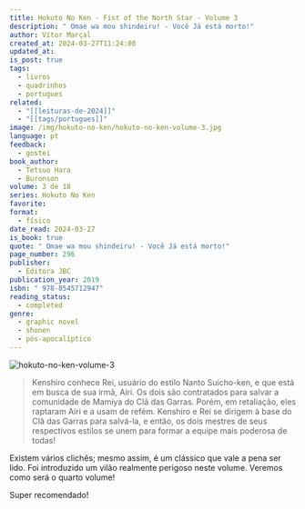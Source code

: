 ```yaml
---
title: Hokuto No Ken - Fist of the North Star - Volume 3
description: " Omae wa mou shindeiru! - Você Já está morto!"
author: Vítor Marçal
created_at: 2024-03-27T11:24:00
updated_at: 
is_post: true
tags:
  - livros
  - quadrinhos
  - portugues
related:
  - "[[leituras-de-2024]]"
  - "[[tags/portugues]]"
image: /img/hokuto-no-ken/hokuto-no-ken-volume-3.jpg
language: pt
feedback:
  - gostei
book_author:
  - Tetsuo Hara
  - Buronson
volume: 3 de 18
series: Hokuto No Ken
favorite: 
format:
  - físico
date_read: 2024-03-27
is_book: true
quote: " Omae wa mou shindeiru! - Você Já está morto!"
page_number: 296
publisher:
  - Editora JBC
publication_year: 2019
isbn: " 978-8545712947"
reading_status:
  - completed
genre:
  - graphic novel
  - shonen
  - pós-apocalíptico
---
```


![hokuto-no-ken-volume-3](/img/hokuto-no-ken/hokuto-no-ken-volume-3.jpg)

> Kenshiro conhece Rei, usuário do estilo Nanto Suicho-ken, e que está em busca de sua irmã, Airi. Os dois são contratados para salvar a comunidade de Mamiya do Clã das Garras. Porém, em retaliação, eles raptaram Airi e a usam de refém. Kenshiro e Rei se dirigem à base do Clã das Garras para salvá-la, e então, os dois mestres de seus respectivos estilos se unem para formar a equipe mais poderosa de todas!

Existem vários clichês; mesmo assim, é um clássico que vale a pena ser lido. Foi introduzido um vilão realmente perigoso neste volume. Veremos como será o quarto volume!

Super recomendado!